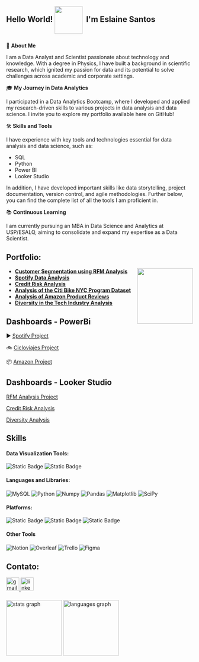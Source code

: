 
<h2 align="left">Hello World! <img src="https://github.com/Anmol-Baranwal/Cool-GIFs-For-GitHub/assets/74038190/e379a33a-b428-4385-b44f-3da16e7bac9f" width="75" style="vertical-align: middle;">&nbsp; I'm Eslaine Santos</h2>


###

👋 **About Me**  

I am a Data Analyst and Scientist passionate about technology and knowledge. With a degree in Physics, I have built a background in scientific research, which ignited my passion for data and its potential to solve challenges across academic and corporate settings.  


🎓 **My Journey in Data Analytics**  

I participated in a Data Analytics Bootcamp, where I developed and applied my research-driven skills to various projects in data analysis and data science. I invite you to explore my portfolio available here on GitHub!  

🛠️ **Skills and Tools**  

I have experience with key tools and technologies essential for data analysis and data science, such as:  

* SQL  
* Python  
* Power BI  
* Looker Studio  

In addition, I have developed important skills like data storytelling, project documentation, version control, and agile methodologies. Further below, you can find the complete list of all the tools I am proficient in.

📚 **Continuous Learning**  

I am currently pursuing an MBA in Data Science and Analytics at USP/ESALQ, aiming to consolidate and expand my expertise as a Data Scientist.  

 
## Portfolio:

<img align="right" height="150" src="https://github.com/annesantos1990/annesantos1990/assets/166059836/2dd20abe-09b1-411e-9dbe-2d15dfab18ba"  />

* [**Customer Segmentation using RFM Analysis**](https://github.com/annesantos1990/rfm_analysis)
* [**Spotify Data Analysis**](https://github.com/annesantos1990/spotify_project.git)
* [**Credit Risk Analysis**](https://github.com/annesantos1990/relative_risk_project)
* [**Analysis of the Citi Bike NYC Program Dataset**](https://github.com/annesantos1990/cicloviajes_project/)
* [**Analysis of Amazon Product Reviews**](https://github.com/annesantos1990/amazon_project)
* [**Diversity in the Tech Industry Analysis**](https://github.com/annesantos1990/diversity_analysis)

## Dashboards - PowerBi
▶️ [Spotify Project](https://app.powerbi.com/view?r=eyJrIjoiZDIwZGM4NjktZmFhYi00ZmJlLTlhOTYtNTJkMjI0M2ZkYTkyIiwidCI6ImUwZjY3ODE5LTJmNmYtNDg0Mi1hZjVlLTA5ZjI4Y2U4N2U0NyJ9)

🚲 [Cicloviajes Project](https://app.powerbi.com/view?r=eyJrIjoiYjMyMWJhNWMtMmEwNy00MWQyLWE0MGYtMzQxOTZmN2JjYzI4IiwidCI6ImUwZjY3ODE5LTJmNmYtNDg0Mi1hZjVlLTA5ZjI4Y2U4N2U0NyJ9&pageName=97bb87652afe04456c88) 

📦 [Amazon Project](https://app.powerbi.com/view?r=eyJrIjoiMTRjYTA1ZGMtNDMxMS00MmU0LWEzYjEtYzhmODYzYmRlYWMyIiwidCI6ImUwZjY3ODE5LTJmNmYtNDg0Mi1hZjVlLTA5ZjI4Y2U4N2U0NyJ9&pageName=6310dbc2a0723055404b)

## Dashboards - Looker Studio
[RFM Analysis Project](https://lookerstudio.google.com/reporting/b583cbb9-833b-46a2-a6da-4a1eec0413ec)

[Credit Risk Analysis](https://lookerstudio.google.com/reporting/f2abbd47-882a-4030-9f30-e8dc170a37fd)

[Diversity Analysis](https://lookerstudio.google.com/reporting/7c9deb04-7e25-4807-8f1d-f3ebc16e1c6b)


## Skills
#### Data Visualization Tools:

<div align="left">

  ![Static Badge](https://img.shields.io/badge/power%20bi%20-%20power%20bi?style=for-the-badge&logo=power%20bi&color=%23DC8300)
  ![Static Badge](https://img.shields.io/badge/Looker%20Studio%20-%20Looker%20Studio?style=for-the-badge&logo=Looker&logoColor=white&color=%234285F4)



#### Languages and Libraries: 
  <img align="center" alt="MySQL" src="https://img.shields.io/badge/MySQL-00000F?style=for-the-badge&logo=mysql&logoColor=white" />
  <img align="center" alt="Python" src="https://img.shields.io/badge/Python-3776AB?style=for-the-badge&logo=python&logoColor=white" />
  <img align="center" alt="Numpy" src="https://img.shields.io/badge/numpy-%23013243.svg?style=for-the-badge&logo=numpy&logoColor=white" />
  <img align="center" alt="Pandas" src="https://img.shields.io/badge/pandas-%23150458.svg?style=for-the-badge&logo=pandas&logoColor=white" />
  <img align="center" alt="Matplotlib" src="https://img.shields.io/badge/Matplotlib-%23ffffff.svg?style=for-the-badge&logo=Matplotlib&logoColor=black" />
  <img align="center" alt="SciPy" src="https://img.shields.io/badge/SciPy-%230C55A5.svg?style=for-the-badge&logo=scipy&logoColor=%white" />
 

#### Platforms:

![Static Badge](https://img.shields.io/badge/google%20big%20query-google%20big%20query?style=for-the-badge&logo=googlebigquery&logoColor=white&color=%23669DF6)
![Static Badge](https://img.shields.io/badge/Google%20Colab-Google%20Colab?style=for-the-badge&logo=Google%20Colab&logoColor=white&color=%23F9AB00)
![Static Badge](https://img.shields.io/badge/jupyter-jupyter?style=for-the-badge&logo=jupyter&logoColor=white&color=%23F37626)



#### Other Tools

  <img align="center" alt="Notion" src="https://img.shields.io/badge/Notion-000000?style=for-the-badge&logo=notion&logoColor=white" />
   <img align="center" alt="Overleaf" src="https://img.shields.io/badge/Overleaf-47A141?style=for-the-badge&logo=Overleaf&logoColor=white" />
  <img align="center" alt="Trello" src="https://img.shields.io/badge/Trello-0052CC?style=for-the-badge&logo=trello&logoColor=white" />
  <img align="center" alt="Figma" src="https://img.shields.io/badge/Figma-Figma?style=for-the-badge&logo=figma&logoColor=white&color=%23F24E1E" />


 
## Contato:


<div align="left">
  <a href="annesantos1990@gmail.com" target="_blank">
    <img src="https://img.shields.io/static/v1?message=Gmail&logo=gmail&label=&color=D14836&logoColor=white&labelColor=&style=for-the-badge" height="35" alt="gmail logo"  />
  </a>
  <a href="https://www.linkedin.com/in/eslaine-santos-e-santos-46159a28/" target="_blank">
    <img src="https://img.shields.io/static/v1?message=LinkedIn&logo=linkedin&label=&color=0077B5&logoColor=white&labelColor=&style=for-the-badge" height="35" alt="linkedin logo"  />
  </a>
</div>

###

<div align="left">
  <img src="https://github-readme-stats.vercel.app/api?username=annesantos1990&hide_title=false&hide_rank=false&show_icons=true&include_all_commits=true&count_private=true&disable_animations=false&theme=dracula&locale=en&hide_border=false" height="150" alt="stats graph"  />
  <img src="https://github-readme-stats.vercel.app/api/top-langs?username=annesantos1990&locale=en&hide_title=false&layout=compact&card_width=320&langs_count=5&theme=dracula&hide_border=false" height="150" alt="languages graph"  />
</div>









